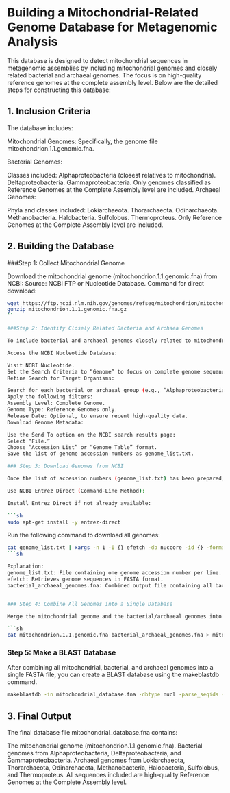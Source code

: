 # Building a Mitochondrial-Related Genome Database for Metagenomic Analysis

This database is designed to detect mitochondrial sequences in metagenomic assemblies by including mitochondrial genomes and closely related bacterial and archaeal genomes. The focus is on high-quality reference genomes at the complete assembly level. Below are the detailed steps for constructing this database:

## 1. Inclusion Criteria

The database includes:

Mitochondrial Genomes:
Specifically, the genome file mitochondrion.1.1.genomic.fna.

Bacterial Genomes:

Classes included:
Alphaproteobacteria (closest relatives to mitochondria).
Deltaproteobacteria.
Gammaproteobacteria.
Only genomes classified as Reference Genomes at the Complete Assembly level are included.
Archaeal Genomes:

Phyla and classes included:
Lokiarchaeota.
Thorarchaeota.
Odinarchaeota.
Methanobacteria.
Halobacteria.
Sulfolobus.
Thermoproteus.
Only Reference Genomes at the Complete Assembly level are included.


## 2. Building the Database

###Step 1: Collect Mitochondrial Genome

Download the mitochondrial genome (mitochondrion.1.1.genomic.fna) from NCBI:
Source: NCBI FTP or Nucleotide Database.
Command for direct download:

```sh
wget https://ftp.ncbi.nlm.nih.gov/genomes/refseq/mitochondrion/mitochondrion.1.1.genomic.fna.gz
gunzip mitochondrion.1.1.genomic.fna.gz
``

###Step 2: Identify Closely Related Bacteria and Archaea Genomes

To include bacterial and archaeal genomes closely related to mitochondria, perform the following:

Access the NCBI Nucleotide Database:

Visit NCBI Nucleotide.
Set the Search Criteria to “Genome” to focus on complete genome sequences.
Refine Search for Target Organisms:

Search for each bacterial or archaeal group (e.g., “Alphaproteobacteria,” “Lokiarchaeota”).
Apply the following filters:
Assembly Level: Complete Genome.
Genome Type: Reference Genomes only.
Release Date: Optional, to ensure recent high-quality data.
Download Genome Metadata:

Use the Send To option on the NCBI search results page:
Select “File.”
Choose “Accession List” or “Genome Table” format.
Save the list of genome accession numbers as genome_list.txt.

### Step 3: Download Genomes from NCBI

Once the list of accession numbers (genome_list.txt) has been prepared, download the corresponding genome files from NCBI’s FTP server:

Use NCBI Entrez Direct (Command-Line Method):

Install Entrez Direct if not already available:

```sh
sudo apt-get install -y entrez-direct
```

Run the following command to download all genomes:

```sh
cat genome_list.txt | xargs -n 1 -I {} efetch -db nuccore -id {} -format fasta > bacterial_archaeal_genomes.fna
```sh

Explanation:
genome_list.txt: File containing one genome accession number per line.
efetch: Retrieves genome sequences in FASTA format.
bacterial_archaeal_genomes.fna: Combined output file containing all bacterial and archaeal genomes.


### Step 4: Combine All Genomes into a Single Database

Merge the mitochondrial genome and the bacterial/archaeal genomes into one file:

```sh
cat mitochondrion.1.1.genomic.fna bacterial_archaeal_genomes.fna > mitochondrial_database.fna
```

### Step 5: Make a BLAST Database

After combining all mitochondrial, bacterial, and archaeal genomes into a single FASTA file, you can create a BLAST database using the makeblastdb command.

```sh
makeblastdb -in mitochondrial_database.fna -dbtype nucl -parse_seqids -out mito_blast_db
```

## 3. Final Output
The final database file mitochondrial_database.fna contains:

The mitochondrial genome (mitochondrion.1.1.genomic.fna).
Bacterial genomes from Alphaproteobacteria, Deltaproteobacteria, and Gammaproteobacteria.
Archaeal genomes from Lokiarchaeota, Thorarchaeota, Odinarchaeota, Methanobacteria, Halobacteria, Sulfolobus, and Thermoproteus.
All sequences included are high-quality Reference Genomes at the Complete Assembly level.

